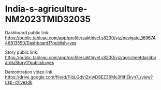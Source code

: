 # India-s-agriculture-NM2023TMID32035
Dashboard public link: https://public.tableau.com/app/profile/sakthivel.s8230/viz/navigate_16967446813550/Dashboard1?publish=yes

Story public link: https://public.tableau.com/app/profile/sakthivel.s8230/viz/agrisheetdashboards/Story1?publish=yes

Demontration video link: https://drive.google.com/file/d/1IlbLGdyI2xIwD8EZ36Mu3fIifiEkvn7_/view?usp=drivesdk
